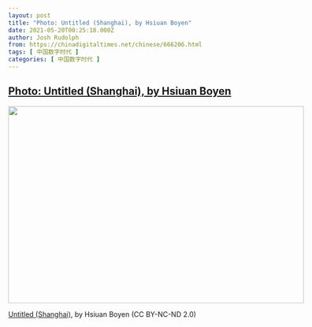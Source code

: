 ```yaml
---
layout: post
title: "Photo: Untitled (Shanghai), by Hsiuan Boyen"
date: 2021-05-20T00:25:18.000Z
author: Josh Rudolph
from: https://chinadigitaltimes.net/chinese/666206.html
tags: [ 中国数字时代 ]
categories: [ 中国数字时代 ]
---
```

<!--1621470318000-->
[Photo: Untitled (Shanghai), by Hsiuan Boyen](https://chinadigitaltimes.net/chinese/666206.html)
------

<div>
<div id="attachment_666207" style="width: 610px" class="wp-caption aligncenter"><img aria-describedby="caption-attachment-666207" class="wp-image-666207" src="https://chinadigitaltimes.net/chinese/wp-content/blogs.dir/4/files/2021/05/51183439603_33dd6f7a2e_c.jpeg" alt="" width="600" height="400" srcset="https://chinadigitaltimes.net/chinese/files/2021/05/51183439603_33dd6f7a2e_c.jpeg 799w, https://chinadigitaltimes.net/chinese/files/2021/05/51183439603_33dd6f7a2e_c-300x200.jpeg 300w, https://chinadigitaltimes.net/chinese/files/2021/05/51183439603_33dd6f7a2e_c-768x512.jpeg 768w" sizes="(max-width: 600px) 100vw, 600px" /><p id="caption-attachment-666207" class="wp-caption-text"><a href="https://www.flickr.com/photos/boyen/51183439603/">Untitled (Shanghai)</a>, by Hsiuan Boyen (CC BY-NC-ND 2.0)</p></div>
</div>
